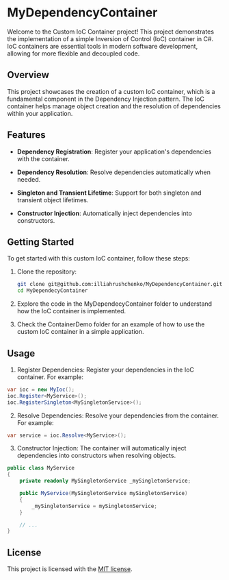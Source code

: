 # MyDependencyContainer

Welcome to the Custom IoC Container project! This project demonstrates the implementation of a simple Inversion of Control (IoC) container in C#. IoC containers are essential tools in modern software development, allowing for more flexible and decoupled code.

## Overview

This project showcases the creation of a custom IoC container, which is a fundamental component in the Dependency Injection pattern. The IoC container helps manage object creation and the resolution of dependencies within your application.

## Features

- **Dependency Registration**: Register your application's dependencies with the container.

- **Dependency Resolution**: Resolve dependencies automatically when needed.

- **Singleton and Transient Lifetime**: Support for both singleton and transient object lifetimes.

- **Constructor Injection**: Automatically inject dependencies into constructors.

## Getting Started

To get started with this custom IoC container, follow these steps:

1. Clone the repository:

   ```bash
   git clone git@github.com:illiahrushchenko/MyDependencyContainer.git
   cd MyDependecyContainer
   ```
2. Explore the code in the MyDependecyContainer folder to understand how the IoC container is implemented.
3. Check the ContainerDemo folder for an example of how to use the custom IoC container in a simple application.

## Usage

1. Register Dependencies:
Register your dependencies in the IoC container. For example:
```cs
var ioc = new MyIoc();
ioc.Register<MyService>();
ioc.RegisterSingleton<MySingletonService>();
```
2. Resolve Dependencies:
Resolve your dependencies from the container. For example:
```cs
var service = ioc.Resolve<MyService>();
```
3. Constructor Injection:
The container will automatically inject dependencies into constructors when resolving objects.
```cs
public class MyService
{
    private readonly MySingletonService _mySingletonService;

    public MyService(MySingletonService mySingletonService)
    {
        _mySingletonService = mySingletonService;
    }

    // ...
}
```
## License
This project is licensed with the [MIT license](https://github.com/illiahrushchenko/MyDependencyContainer/blob/master/LICENSE).
